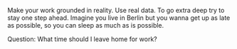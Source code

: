Make your work grounded in reality. Use real data. To go extra deep try to stay one step ahead.
Imagine you live in Berlin but you wanna get up as late as possible, so you can sleep as much as is possible.

Question: What time should I leave home for work?
